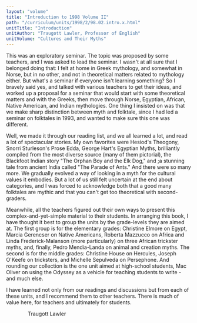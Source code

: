 ```yaml
---
layout: "volume"
title: "Introduction to 1998 Volume II"
path: "/curriculum/units/1998/2/98.02.intro.x.html"
unitTitle: "Introduction"
unitAuthor: "Traugott Lawler, Professor of English"
unitVolume: "Cultures and Their Myths"
---
```

<body>
<p>
This was an exploratory seminar.  The topic was proposed by some teachers, and I was asked to lead the seminar.  I wasn't at all sure that I belonged doing that:  I felt at home in Greek mythology, and somewhat in Norse, but in no other, and not in theoretical matters related to mythology either.  But what's a seminar if everyone isn't learning something?  So I bravely said yes, and talked with various teachers to get their ideas, and worked up a proposal for a seminar that would start with some theoretical matters and with the Greeks, then move through Norse, Egyptian, African, Native American, and Indian mythologies.  One thing I insisted on was that we make sharp distinction between myth and folktale, since I had led a seminar on folktales in 1993, and wanted to make sure this one was different.
</p>
<p>
Well, we made it through our reading list, and we all learned a lot, and read a lot of spectacular stories.  My own favorites were Hesiod's Theogony, Snorri Sturleson's Prose Edda, George Hart's Egyptian Myths, brilliantly compiled from the most diverse source (many of them pictorial), the Blackfoot Indian story "The Orphan Boy and the Elk Dog," and ;a stunning tale from ancient India called "The Parade of Ants."  And there were so many more.  We gradually evolved a way of looking in a myth for the cultural values it embodies.  But a lot of us still felt uncertain at the end about categories, and I was forced to acknowledge both that a good many folktales are mythic and that you can't get too theoretical with second-graders.
</p>
<p>
Meanwhile, all the teachers figured out their own ways to present this complex-and-yet-simple material to their students.  In arranging this book, I have thought it best to group the units by the grade-levels they are aimed at.  The first group is for the elementary grades:  Christine Elmore on Egypt, Marcia Gerencser on Native Americans, Roberta Mazzucco on Africa and Linda Frederick-Malanson (more particularly) on three African trickster myths, and, finally, Pedro Mendia-Landa on animal and creation myths.  The second is for the middle grades:  Christine House on Hercules, Joseph O'Keefe on tricksters, and Michelle Sepulveda on Persephone.  And rounding our collection is the one unit aimed at high-school students, Mac Oliver on using the Odyssey as a vehicle for teaching students to write - and much else.
</p>
<p>
I have learned not only from our readings and discussions but from each of these units, and I recommend them to other teachers.  There is much of value here, for teachers and ultimately for students.
</p>
<p>
<font color="#ffffff" style="visibility:hidden;">
____
</font>
<font color="#ffffff" style="visibility:hidden;">
____
</font>
Traugott Lawler
</p>
</body>
